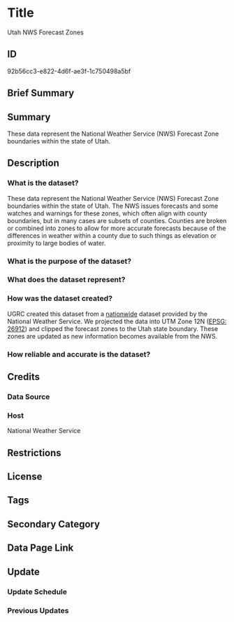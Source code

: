 # Title

Utah NWS Forecast Zones

## ID

92b56cc3-e822-4d6f-ae3f-1c750498a5bf

## Brief Summary

## Summary

These data represent the National Weather Service (NWS) Forecast Zone boundaries within the state of Utah.

## Description

### What is the dataset?

These data represent the National Weather Service (NWS) Forecast Zone boundaries within the state of Utah. The NWS issues forecasts and some watches and warnings for these zones, which often align with county boundaries, but in many cases are subsets of counties. Counties are broken or combined into zones to allow for more accurate forecasts because of the differences in weather within a county due to such things as elevation or proximity to large bodies of water.

### What is the purpose of the dataset?

### What does the dataset represent?

### How was the dataset created?

UGRC created this dataset from a [nationwide](https://www.weather.gov/gis/PublicZones) dataset provided by the National Weather Service. We projected the data into UTM Zone 12N ([EPSG: 26912](https://epsg.io/26912)) and clipped the forecast zones to the Utah state boundary. These zones are updated as new information becomes available from the NWS.

<!--- The original metadata specified the EPSG code for the coordinate system, which is something I haven't seen repeated often in our other datasets. Is that an essential detail to include for this dataset in particular? --->

### How reliable and accurate is the dataset?

## Credits

### Data Source

### Host

National Weather Service

## Restrictions

## License

## Tags

## Secondary Category

## Data Page Link

## Update

### Update Schedule

### Previous Updates
